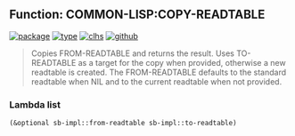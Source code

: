 ## Function: COMMON-LISP:COPY-READTABLE
[![package](https://img.shields.io/badge/Package-COMMON--LISP-5f9ea0.svg?style=social&colorA=999999)](../) [![type](https://img.shields.io/badge/Type-Function-5f9ea0.svg?style=social&colorA=999999)](../#function) [![clhs](https://img.shields.io/badge/CLHS-COPY--READTABLE-5f9ea0.svg?style=social&colorA=999999)](http://www.lispworks.com/documentation/HyperSpec/Body/f_cp_rdt.htm) [![github](https://img.shields.io/badge/GitHub-View_the_source-5f9ea0.svg?style=social&colorA=999999&logo=github)](https://github.com/sbcl/sbcl/blob/master/src/code/reader.lisp/) 

> Copies FROM-READTABLE and returns the result. Uses TO-READTABLE as a target
> for the copy when provided, otherwise a new readtable is created. The
> FROM-READTABLE defaults to the standard readtable when NIL and to the current
> readtable when not provided.

### Lambda list
```cl
(&optional sb-impl::from-readtable sb-impl::to-readtable)
```
